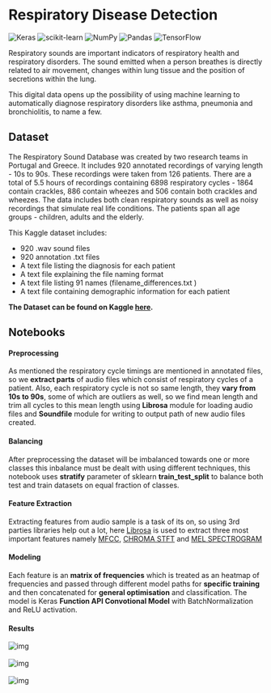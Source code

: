 # Respiratory Disease Detection
![Keras](https://img.shields.io/badge/Keras-%23D00000.svg?style=for-the-badge&logo=Keras&logoColor=white) ![scikit-learn](https://img.shields.io/badge/scikit--learn-%23F7931E.svg?style=for-the-badge&logo=scikit-learn&logoColor=white) ![NumPy](https://img.shields.io/badge/numpy-%23013243.svg?style=for-the-badge&logo=numpy&logoColor=white) ![Pandas](https://img.shields.io/badge/pandas-%23150458.svg?style=for-the-badge&logo=pandas&logoColor=white) ![TensorFlow](https://img.shields.io/badge/TensorFlow-%23FF6F00.svg?style=for-the-badge&logo=TensorFlow&logoColor=white)

Respiratory sounds are important indicators of respiratory health and respiratory disorders. The sound emitted when a person breathes is directly related to air movement, changes within lung tissue and the position of secretions within the lung.

This digital data opens up the possibility of using machine learning to automatically diagnose respiratory disorders like asthma, pneumonia and bronchiolitis, to name a few.

## Dataset
The Respiratory Sound Database was created by two research teams in Portugal and Greece. It includes 920 annotated recordings of varying length - 10s to 90s. These recordings were taken from 126 patients. There are a total of 5.5 hours of recordings containing 6898 respiratory cycles - 1864 contain crackles, 886 contain wheezes and 506 contain both crackles and wheezes. The data includes both clean respiratory sounds as well as noisy recordings that simulate real life conditions. The patients span all age groups - children, adults and the elderly.

This Kaggle dataset includes:

- 920 .wav sound files
- 920 annotation .txt files
- A text file listing the diagnosis for each patient
- A text file explaining the file naming format
- A text file listing 91 names (filename_differences.txt )
- A text file containing demographic information for each patient

**The Dataset can be found on Kaggle [here](https://www.kaggle.com/vbookshelf/respiratory-sound-database "here").**

## Notebooks
#### Preprocessing
As mentioned the respiratory cycle timings are mentioned in annotated files, so we **extract parts** of audio files which consist of respiratory cycles of a patient. Also, each respiratory cycle is not so same length, they **vary from 10s to 90s**, some of which are outliers as well, so we find mean length and trim all cycles to this mean length using  **Librosa** module for loading audio files and **Soundfile** module for writing to output path of new audio files created.

#### Balancing
After preprocessing the dataset will be imbalanced towards one or more classes this inbalance must be dealt with using different techniques, this notebook uses **stratify** parameter of sklearn **train_test_split** to balance both test and train datasets on equal fraction of classes.

#### Feature Extraction
Extracting features from audio sample is a task of its on, so using 3rd parties libraries help out a lot, here [Librosa](https://librosa.org/doc/latest/index.html "Librosa") is used to extract three most important features namely [MFCC](https://en.wikipedia.org/wiki/Mel-frequency_cepstrum "MFCC"), [CHROMA STFT](https://en.wikipedia.org/wiki/Chroma_feature) and [MEL SPECTROGRAM](https://en.wikipedia.org/wiki/Mel_scale "MEL SPECTROGRAM")

#### Modeling
Each feature is an **matrix of frequencies** which is treated as an heatmap of frequencies and passed through different model paths for **specific training** and then concatenated for **general optimisation** and classification. The model is Keras **Function API Convotional Model** with BatchNormalization and ReLU activation.

#### Results
![img](https://imgpile.com/images/NSBp7W.png)
<br>
<br>
![img](https://imgpile.com/images/NSBSPP.png)
<br>
<br>
![img](https://imgpile.com/images/NSBZO1.png)
